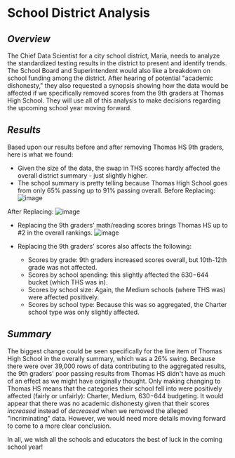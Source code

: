 # School District Analysis
## *Overview*
The Chief Data Scientist for a city school district, Maria, needs to analyze the standardized testing results in the district to present and identify trends. The School Board and Superintendent would also like a breakdown on school funding among the district. After hearing of potential "academic dishonesty," they also requested a synopsis showing how the data would be affected if we specifically removed scores from the 9th graders at Thomas High School. They will use all of this analysis to make decisions regarding the upcoming school year moving forward. 
## *Results*
Based upon our results before and after removing Thomas HS 9th graders, here is what we found:
* Given the size of the data, the swap in THS scores hardly affected the overall district summary - just slightly higher.
* The school summary is pretty telling because Thomas High School goes from only 65% passing up to 91% passing overall.
Before Replacing:
![image](https://user-images.githubusercontent.com/87578449/133528408-58cb7eb6-752d-4539-879c-0f6a1defe6b5.png)

After Replacing:
![image](https://user-images.githubusercontent.com/87578449/133528372-da541730-5765-48ea-b8f3-6738190edc08.png)

* Replacing the 9th graders' math/reading scores brings Thomas HS up to #2 in the overall rankings.
![image](https://user-images.githubusercontent.com/87578449/133527489-c241dee0-f705-45cb-a65d-13c4904ad46e.png)

* Replacing the 9th graders' scores also affects the following:
  * Scores by grade: 9th graders increased scores overall, but 10th-12th grade was not affected.
  * Scores by school spending: this slightly affected the $630-$644 bucket (which THS was in).
  * Scores by school size: Again, the Medium schools (where THS was) were affected positively.
  * Scores by school type: Because this was so aggregated, the Charter school type was only slightly affected.
## *Summary*
The biggest change could be seen specifically for the line item of Thomas High School in the overally summary, which was a 26% swing. Because there were over 39,000 rows of data contributing to the aggregated results, the 9th graders' poor passing results from Thomas HS didn't have as much of an effect as we might have originally thought. Only making changing to Thomas HS means that the categories their school fell into were positively affected (fairly or unfairly): Charter, Medium, $630-$644 budgeting. It would appear that there was no academic dishonesty given that their scores *increased* instead of *decreased* when we removed the alleged "incriminating" data. However, we would need more details moving forward to come to a more clear conclusion.

In all, we wish all the schools and educators the best of luck in the coming school year!

